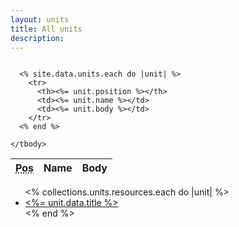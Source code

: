 ```yaml
---
layout: units
title: All units
description:
---
```


<div class="column is-2">
  <table class="table">
    <thead>
      <tr>
        <th><abbr title="Position">Pos</abbr></th>
        <th>Name</th>
        <th>Body</th>
      </tr>
    </thead>
    <tbody>

      <% site.data.units.each do |unit| %>
        <tr>
          <th><%= unit.position %></th>
          <td><%= unit.name %></td>
          <td><%= unit.body %></td>
        </tr>
      <% end %>

    </tbody>
  </table>

  <ul>
    <% collections.units.resources.each do |unit| %>
      <li>
        <a href="<%= unit.relative_url %>"><%= unit.data.title %></a>
      </li>
    <% end %>
  </ul>
  
</div>
